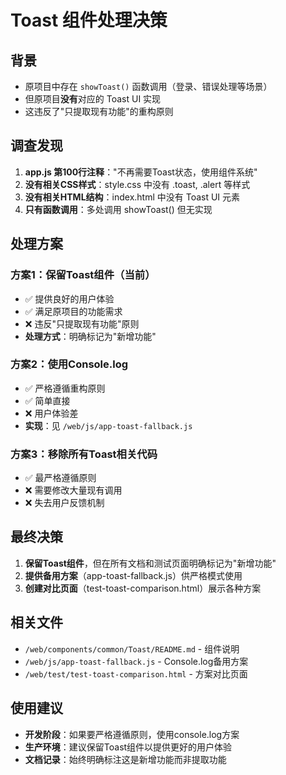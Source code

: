 # Toast 组件处理决策

## 背景
- 原项目中存在 `showToast()` 函数调用（登录、错误处理等场景）
- 但原项目**没有**对应的 Toast UI 实现
- 这违反了"只提取现有功能"的重构原则

## 调查发现
1. **app.js 第100行注释**："不再需要Toast状态，使用组件系统"
2. **没有相关CSS样式**：style.css 中没有 .toast, .alert 等样式
3. **没有相关HTML结构**：index.html 中没有 Toast UI 元素
4. **只有函数调用**：多处调用 showToast() 但无实现

## 处理方案

### 方案1：保留Toast组件（当前）
- ✅ 提供良好的用户体验
- ✅ 满足原项目的功能需求
- ❌ 违反"只提取现有功能"原则
- **处理方式**：明确标记为"新增功能"

### 方案2：使用Console.log
- ✅ 严格遵循重构原则
- ✅ 简单直接
- ❌ 用户体验差
- **实现**：见 `/web/js/app-toast-fallback.js`

### 方案3：移除所有Toast相关代码
- ✅ 最严格遵循原则
- ❌ 需要修改大量现有调用
- ❌ 失去用户反馈机制

## 最终决策
1. **保留Toast组件**，但在所有文档和测试页面明确标记为"新增功能"
2. **提供备用方案**（app-toast-fallback.js）供严格模式使用
3. **创建对比页面**（test-toast-comparison.html）展示各种方案

## 相关文件
- `/web/components/common/Toast/README.md` - 组件说明
- `/web/js/app-toast-fallback.js` - Console.log备用方案
- `/web/test/test-toast-comparison.html` - 方案对比页面

## 使用建议
- **开发阶段**：如果要严格遵循原则，使用console.log方案
- **生产环境**：建议保留Toast组件以提供更好的用户体验
- **文档记录**：始终明确标注这是新增功能而非提取功能 
